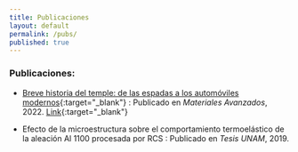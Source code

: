 ```yaml
---
title: Publicaciones
layout: default
permalink: /pubs/
published: true
---
```




### Publicaciones:

* [Breve historia del temple: de las espadas a los automóviles modernos](https://www.iim.unam.mx/MA/36){:target="_blank"}
:   Publicado en _Materiales Avanzados_, 2022.
[Link](https://www.iim.unam.mx/MA/36){:target="_blank"}

* Efecto de la microestructura sobre el comportamiento termoelástico de la aleación Al 1100 procesada por RCS
:   Publicado en _Tesis UNAM_, 2019. 
